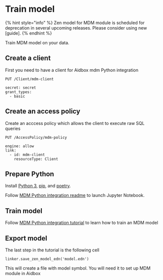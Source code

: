 # Train model

{% hint style="info" %}
Zen model for MDM module is scheduled for deprecation in several upcoming releases. Please consider using new \[guide].
{% endhint %}

Train MDM model on your data.

## Create a client

First you need to have a client for Aidbox mdm Python integration

```
PUT /Client/mdm-client

secret: secret
grant_types:
  - basic
```

## Create an access policy

Create an acccess policy which allows the client to execute raw SQL queries

```
PUT /AccessPolicy/mdm-policy

engine: allow
link:
  - id: mdm-client
    resourceType: Client
```

## Prepare Python

Install [Python 3](https://www.python.org/downloads/), [pip](https://pip.pypa.io/en/stable/installation/), and [poetry](https://python-poetry.org/docs/#installation).

Follow [MDM Python integration readme](https://github.com/Aidbox/mdm) to launch Jupyter Notebook.

## Train model

Follow [MDM Python integration tutorial](https://github.com/Aidbox/mdm/blob/master/tutorials/tutorial.ipynb) to learn how to train an MDM model

## Export model

The last step in the tutorial is the following cell

```
linker.save_zen_model_edn('model.edn')
```

This will create a file with model symbol. You will need it to set up MDM module in Aidbox
